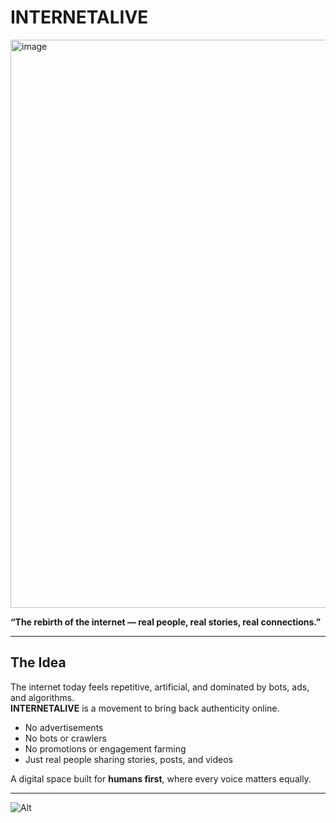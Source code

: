 #  INTERNETALIVE  
<img width="1328" height="909" alt="image" src="https://github.com/user-attachments/assets/a4783e5d-3116-4870-a72b-2f6a90efafb6" />

**“The rebirth of the internet — real people, real stories, real connections.”**

---

##  The Idea
The internet today feels repetitive, artificial, and dominated by bots, ads, and algorithms.  
**INTERNETALIVE** is a movement to bring back authenticity online.  

-  No advertisements  
-  No bots or crawlers  
-  No promotions or engagement farming  
-  Just real people sharing stories, posts, and videos  

A digital space built for **humans first**, where every voice matters equally.  

---
![Alt](https://repobeats.axiom.co/api/embed/0c33f1c438037fe782d8ab33234ed02b58311a38.svg "Repobeats analytics image")
